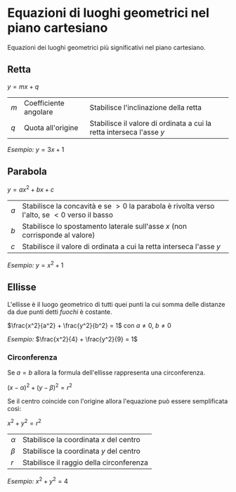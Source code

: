 # Equazioni di luoghi geometrici nel piano cartesiano

Equazioni dei luoghi geometrici più significativi nel piano cartesiano.

## Retta

$y = mx + q$

| | | |
| :- | :- | :- |
| $m$ | Coefficiente angolare | Stabilisce l'inclinazione della retta |
| $q$ | Quota all'origine | Stabilisce il valore di ordinata a cui la retta interseca l'asse $y$ |

*Esempio:* $y = 3x + 1$

## Parabola

$y = ax^2 + bx + c$

| | |
| :- | :- |
| $a$ | Stabilisce la concavità e se $> 0$ la parabola è rivolta verso l'alto, se $< 0$ verso il basso |
| $b$ | Stabilisce lo spostamento laterale sull'asse $x$ (non corrisponde al valore) |
| $c$ | Stabilisce il valore di ordinata a cui la retta interseca l'asse $y$ |

*Esempio:* $y = x^2 + 1$

## Ellisse

L'ellisse è il luogo geometrico di tutti quei punti la cui somma delle distanze
da due punti detti *fuochi* è costante.

$\frac{x^2}{a^2} + \frac{y^2}{b^2} = 1$ con $a \not = 0,\ b \not = 0$

*Esempio:* $\frac{x^2}{4} + \frac{y^2}{9} = 1$

### Circonferenza

Se $a = b$ allora la formula dell'ellisse rappresenta una circonferenza.

$(x - \alpha)^2 + (y - \beta)^2 = r^2$

Se il centro coincide con l'origine allora l'equazione può essere semplificata
così:

$x^2 + y^2 = r^2$

| | |
| :- | :- |
| $\alpha$ | Stabilisce la coordinata $x$ del centro |
| $\beta$ | Stabilisce la coordinata $y$ del centro |
| $r$ | Stabilisce il raggio della circonferenza |

*Esempio:* $x^2 + y^2 = 4$
